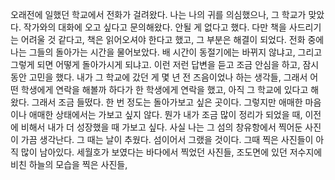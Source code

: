 오래전에 일했던 학교에서 전화가 걸려왔다. 나는 나의 귀를 의심했으나, 그 학교가 맞았다. 작가와의 대화에 오고 싶다고 문의해왔다. 안될 게 없다고 했다. 다만 책을 사드리기는 어려울 것 같다고, 책은 읽어오셔야 한다고 했고, 그 부분은 해결이 되었다. 전화 중에 나는 그들의 돌아가는 시간을 물어보았다. 배 시간이 동절기에는 바뀌지 않냐고, 그리고 그렇게 되면 어떻게 돌아가시게 되냐고. 이런 저런 답변을 듣고 조금 안심을 하고, 잠시 동안 고민을 했다. 내가 그 학교에 갔던 게 몇 년 전 즈음이었나 하는 생각들, 그래서 어떤 학생에게 연락을 해볼까 하다가 한 학생에게 연락을 했고, 아직 그 학교에 있다고 해왔다. 그래서 조금 들떴다.
한 번 정도는 돌아가보고 싶은 곳이다. 그렇지만 애매한 마음이나 애매한 상태에서는 가보고 싶지 않다. 뭔가 내가 조금 많이 정리가 되었을 때, 이전에 비해서 내가 더 성장했을 때 가보고 싶다. 사실 나는 그 섬의 창유항에서 찍어둔 사진이 가끔 생각난다. 그 때는 날이 추웠다. 섬이어서 그랬을 것이다. 그때 찍은 사진들이 아직 많이 남아있다. 세월호가 보였다는 바다에서 찍었던 사진들, 조도면에 있던 저수지에 비친 하늘의 모습을 찍은 사진들, 